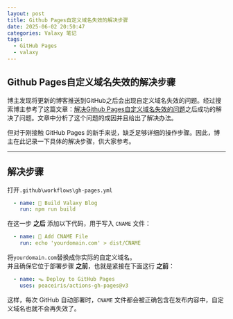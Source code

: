 ```yaml
---
layout: post
title: Github Pages自定义域名失效的解决步骤
date: 2025-06-02 20:50:47
categories: Valaxy 笔记
tags:
  - GitHub Pages
  - valaxy
---
```

## Github Pages自定义域名失效的解决步骤


博主发现将更新的博客推送到GitHub之后会出现自定义域名失效的问题。经过搜索博主参考了这篇文章：[解决Github Pages自定义域名失效的问题](https://www.suiyan.cc/blog/20230404212258)之后成功的解决了问题。文章中分析了这个问题的成因并且给出了解决办法。  

但对于刚接触 GitHub Pages 的新手来说，缺乏足够详细的操作步骤。因此，博主在此记录一下具体的解决步骤，供大家参考。

---
## 解决步骤
打开`.github\workflows\gh-pages.yml`
```yaml
  - name: 🌌 Build Valaxy Blog
    run: npm run build
```
在这一步 **之后** 添加以下代码，用于写入 `CNAME` 文件：
```yaml
  - name: 📝 Add CNAME File
    run: echo 'yourdomain.com' > dist/CNAME
```
将`yourdomain.com`替换成你实际的自定义域名。  
并且确保它位于部署步骤 **之前**，也就是紧接在下面这行 **之前**：
```yaml
  - name: 🪤 Deploy to GitHub Pages
    uses: peaceiris/actions-gh-pages@v3
```
这样，每次 GitHub 自动部署时，`CNAME` 文件都会被正确包含在发布内容中，自定义域名也就不会再失效了。